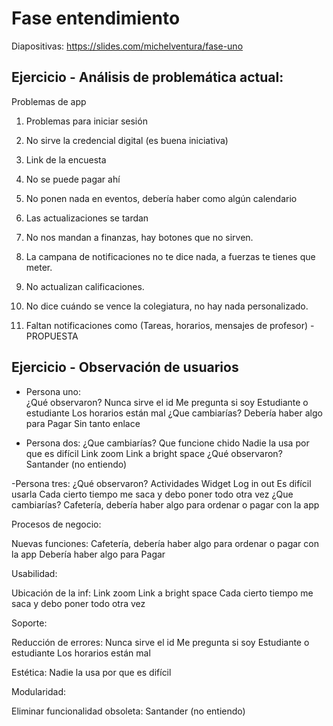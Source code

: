 # Fase entendimiento

Diapositivas: https://slides.com/michelventura/fase-uno

## Ejercicio - Análisis de problemática actual:


Problemas de app

1. Problemas para iniciar sesión
2. No sirve la credencial digital (es buena iniciativa)
3. Link de la encuesta
4. No se puede pagar ahí
5. No ponen nada en eventos, debería haber como algún calendario
6. Las actualizaciones se tardan
7. No nos mandan a finanzas, hay botones que no sirven.
8. La campana de notificaciones no te dice nada, a fuerzas te tienes que meter.
9. No actualizan calificaciones.
10. No dice cuándo se vence la colegiatura, no hay nada personalizado.

1. Faltan notificaciones como (Tareas, horarios, mensajes de profesor) - PROPUESTA


## Ejercicio - Observación de usuarios

- Persona uno:  
¿Qué observaron?
Nunca sirve el id
Me pregunta si soy Estudiante o estudiante
Los horarios están mal
¿Que cambiarías?
Debería haber algo para Pagar
Sin tanto enlace

- Persona dos: 
¿Que cambiarías?
Que funcione chido
Nadie la usa por que es difícil
Link zoom
Link a bright space
¿Qué observaron?
Santander (no entiendo)

-Persona tres: 
¿Qué observaron?
Actividades 
Widget 
Log in out 
Es difícil usarla
Cada cierto tiempo me saca y debo poner todo otra vez
¿Que cambiarías?
Cafetería, debería haber algo para ordenar o pagar con la app




Procesos de negocio:

Nuevas funciones:
Cafetería, debería haber algo para ordenar o pagar con la app
Debería haber algo para Pagar

Usabilidad:

Ubicación de la inf:
Link zoom
Link a bright space
Cada cierto tiempo me saca y debo poner todo otra vez

Soporte:

Reducción de errores:
Nunca sirve el id
Me pregunta si soy Estudiante o estudiante
Los horarios están mal

Estética:
Nadie la usa por que es difícil

Modularidad:



Eliminar funcionalidad obsoleta:
Santander (no entiendo)